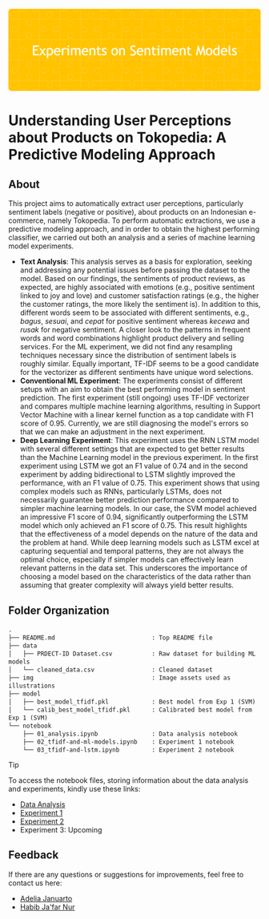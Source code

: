 ![header](header.png)

# Understanding User Perceptions about Products on Tokopedia: A Predictive Modeling Approach

## About
This project aims to automatically extract user perceptions, particularly sentiment labels (negative or positive), about products on an Indonesian e-commerce, namely Tokopedia. To perform automatic extractions, we use a predictive modeling approach, and in order to obtain the highest performing classifier, we carried out both an analysis and a series of machine learning model experiments. 
- **Text Analysis**: This analysis serves as a basis for exploration, seeking and addressing any potential issues before passing the dataset to the model. Based on our findings, the sentiments of product reviews, as expected, are highly associated with emotions (e.g., positive sentiment linked to joy and love) and customer satisfaction ratings (e.g., the higher the customer ratings, the more likely the sentiment is). In addition to this, different words seem to be associated with different sentiments, e.g., *bagus*, *sesuai*, and *cepat* for positive sentiment whereas *kecewa* and *rusak* for negative sentiment. A closer look to the patterns in frequent words and word combinations highlight product delivery and selling services. For the ML experiment, we did not find any resampling techniques necessary since the distribution of sentiment labels is roughly similar. Equally important, TF-IDF seems to be a good candidate for the vectorizer as different sentiments have unique word selections.
- **Conventional ML Experiment**: The experiments consist of different setups with an aim to obtain the best performing model in sentiment prediction. The first experiment (still ongoing) uses TF-IDF vectorizer and compares multiple machine learning algorithms, resulting in Support Vector Machine with a linear kernel function as a top candidate with F1 score of 0.95. Currently, we are still diagnosing the model's errors so that we can make an adjustment in the next experiment.
- **Deep Learning Experiment**: This experiment uses the RNN LSTM model with several different settings that are expected to get better results than the Machine Learning model in the previous experiment. In the first experiment using LSTM we got an F1 value of 0.74 and in the second experiment by adding bidirectional to LSTM slightly improved the performance, with an F1 value of 0.75. This experiment shows that using complex models such as RNNs, particularly LSTMs, does not necessarily guarantee better prediction performance compared to simpler machine learning models. In our case, the SVM model achieved an impressive F1 score of 0.94, significantly outperforming the LSTM model which only achieved an F1 score of 0.75. This result highlights that the effectiveness of a model depends on the nature of the data and the problem at hand. While deep learning models such as LSTM excel at capturing sequential and temporal patterns, they are not always the optimal choice, especially if simpler models can effectively learn relevant patterns in the data set. This underscores the importance of choosing a model based on the characteristics of the data rather than assuming that greater complexity will always yield better results.

## Folder Organization

    .
    ├── README.md                           : Top README file
    ├── data
    │   ├── PRDECT-ID Dataset.csv           : Raw dataset for building ML models
    │   └── cleaned_data.csv                : Cleaned dataset
    ├── img                                 : Image assets used as illustrations
    ├── model
    │   ├── best_model_tfidf.pkl            : Best model from Exp 1 (SVM)
    │   └── calib_best_model_tfidf.pkl      : Calibrated best model from Exp 1 (SVM)
    └── notebook
        ├── 01_analysis.ipynb               : Data analysis notebook
        ├── 02_tfidf-and-ml-models.ipynb    : Experiment 1 notebook
        └── 03_tfidf-and-lstm.ipynb         : Experiment 2 notebook
 
>[!tip]
> To access the notebook files, storing information about the data analysis and experiments, kindly use these links:
> - [Data Analysis](https://nbviewer.org/github/LingAdeu/sentiment-model-experiment/blob/main/notebook/01_analysis.ipynb)
> - [Experiment 1](https://nbviewer.org/github/LingAdeu/sentiment-model-experiment/blob/main/notebook/02_tfidf-and-ml-models.ipynb)
> - [Experiment 2](https://nbviewer.org/github/LingAdeu/sentiment-model-experiment/blob/main/notebook/03_tfidf-and-lstm.ipynb)
> - Experiment 3: Upcoming

## Feedback
If there are any questions or suggestions for improvements, feel free to contact us here:
- [Adelia Januarto](mailto:januartoadelia@gmail.com)
- [Habib Ja'far Nur](mailto:habibjafar08@gmail.com)
